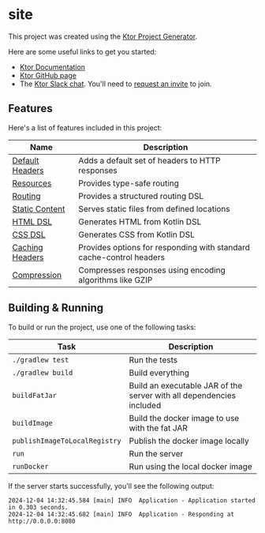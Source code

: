 # site

This project was created using the [Ktor Project Generator](https://start.ktor.io).

Here are some useful links to get you started:

- [Ktor Documentation](https://ktor.io/docs/home.html)
- [Ktor GitHub page](https://github.com/ktorio/ktor)
- The [Ktor Slack chat](https://app.slack.com/client/T09229ZC6/C0A974TJ9). You'll need to [request an invite](https://surveys.jetbrains.com/s3/kotlin-slack-sign-up) to join.

## Features

Here's a list of features included in this project:

| Name                                                       | Description                                                         |
| ------------------------------------------------------------|--------------------------------------------------------------------- |
| [Default Headers](https://start.ktor.io/p/default-headers) | Adds a default set of headers to HTTP responses                     |
| [Resources](https://start.ktor.io/p/resources)             | Provides type-safe routing                                          |
| [Routing](https://start.ktor.io/p/routing)                 | Provides a structured routing DSL                                   |
| [Static Content](https://start.ktor.io/p/static-content)   | Serves static files from defined locations                          |
| [HTML DSL](https://start.ktor.io/p/html-dsl)               | Generates HTML from Kotlin DSL                                      |
| [CSS DSL](https://start.ktor.io/p/css-dsl)                 | Generates CSS from Kotlin DSL                                       |
| [Caching Headers](https://start.ktor.io/p/caching-headers) | Provides options for responding with standard cache-control headers |
| [Compression](https://start.ktor.io/p/compression)         | Compresses responses using encoding algorithms like GZIP            |

## Building & Running

To build or run the project, use one of the following tasks:

| Task                          | Description                                                          |
| -------------------------------|---------------------------------------------------------------------- |
| `./gradlew test`              | Run the tests                                                        |
| `./gradlew build`             | Build everything                                                     |
| `buildFatJar`                 | Build an executable JAR of the server with all dependencies included |
| `buildImage`                  | Build the docker image to use with the fat JAR                       |
| `publishImageToLocalRegistry` | Publish the docker image locally                                     |
| `run`                         | Run the server                                                       |
| `runDocker`                   | Run using the local docker image                                     |

If the server starts successfully, you'll see the following output:

```
2024-12-04 14:32:45.584 [main] INFO  Application - Application started in 0.303 seconds.
2024-12-04 14:32:45.682 [main] INFO  Application - Responding at http://0.0.0.0:8080
```
